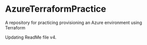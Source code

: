 # AzureTerraformPractice
A repository for practicing provisioning an Azure environment using Terraform


Updating ReadMe file v4.